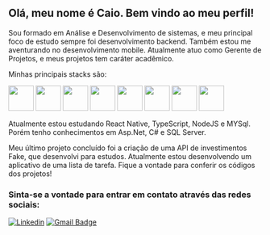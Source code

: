 ## Olá, meu nome é Caio. Bem vindo ao meu perfil!

Sou formado em Análise e Desenvolvimento de sistemas, e meu principal foco de estudo sempre foi desenvolvimento backend. Também estou me aventurando no desenvolvimento mobile. Atualmente atuo como Gerente de Projetos, e meus projetos tem caráter acadêmico.

Minhas principais stacks são:

<img height='50' src="https://cdn.jsdelivr.net/gh/devicons/devicon@latest/icons/csharp/csharp-original.svg" />   <img height='50' src="https://cdn.jsdelivr.net/gh/devicons/devicon@latest/icons/dotnetcore/dotnetcore-original.svg" />
  <img height='50' src="https://cdn.jsdelivr.net/gh/devicons/devicon@latest/icons/microsoftsqlserver/microsoftsqlserver-original-wordmark.svg" />  <img height='50' src="https://cdn.jsdelivr.net/gh/devicons/devicon@latest/icons/javascript/javascript-original.svg" />  <img height='50' src="https://cdn.jsdelivr.net/gh/devicons/devicon@latest/icons/mysql/mysql-original-wordmark.svg" />   <img height='50' src="https://cdn.jsdelivr.net/gh/devicons/devicon@latest/icons/nodejs/nodejs-plain-wordmark.svg" />   <img height='50' src="https://cdn.jsdelivr.net/gh/devicons/devicon@latest/icons/react/react-original-wordmark.svg" />   <img height='50' src="https://cdn.jsdelivr.net/gh/devicons/devicon@latest/icons/typescript/typescript-original.svg" />

Atualmente estou estudando React Native, TypeScript, NodeJS e MYSql. Porém tenho conhecimentos em Asp.Net, C# e SQL Server.

Meu último projeto concluído foi a criação de uma API de investimentos Fake, que desenvolvi para estudos. Atualmente estou desenvolvendo um aplicativo de uma lista de tarefa. Fique a vontade para conferir os códigos dos projetos!

### Sinta-se a vontade para entrar em contato através das redes sociais:

[![Linkedin](https://img.shields.io/badge/-CaioMartinelli-blue?style=flat-square&logo=Linkedin&logoColor=white&link=https://www.linkedin.com/in/caio-ricardo-martinelli-2119b71a0/)](https://www.linkedin.com/in/caio-ricardo-martinelli-2119b71a0/)
[![Gmail Badge](https://img.shields.io/badge/-caio.martinelli@gmail.com-006bed?style=flat-square&logo=Gmail&logoColor=white&link=mailto:caio.martinelli@gmail.com)](mailto:caio.martinelli@gmail.com)
